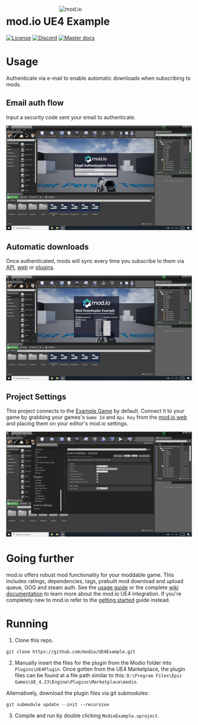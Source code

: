 <a href="https://mod.io"><img src="https://static.mod.io/v1/images/branding/modio-color-dark.svg" alt="mod.io" width="360" align="right"/></a>
# mod.io UE4 Example
[![License](https://img.shields.io/badge/license-MIT-brightgreen.svg)](https://github.com/modio/UE4Example/blob/master/LICENSE)
[![Discord](https://img.shields.io/discord/389039439487434752.svg?label=Discord&logo=discord&color=7289DA&labelColor=2C2F33)](https://discord.mod.io)
[![Master docs](https://img.shields.io/badge/docs-master-green.svg)](https://github.com/modio/UE4Plugin/wiki)

# Usage

Authenticate via e-mail to enable automatic downloads when subscribing to mods.

## Email auth flow

Input a security code sent your email to authenticate.

![Alt text](img/email_flow.png?raw=true "Title")

## Automatic downloads

Once authenticated, mods will sync every time you subscribe to them via [API](https://docs.mod.io/), [web](https://mod.io/) or [plugins](https://github.com/modio/UE4Plugin).

![Alt text](img/downloads.png?raw=true "Title")

## Project Settings

This project connects to the [Example Game](https://example.test.mod.io/) by default. Connect it to your game by grabbing your games's `Game Id` and `Api Key` from the [mod.io web](https://mod.io/) and placing them on your editor's mod.io settings.

![Alt text](img/settings.png?raw=true "Title")

# Going further

mod.io offers robust mod functionality for your moddable game. This includes ratings, dependencies, tags, prebuilt mod download and upload queue, GOG and steam auth. See the [usage guide](https://github.com/modio/UE4Plugin#usage) or the complete [wiki documentation](https://github.com/modio/UE4Plugin/wiki) to learn more about the mod.io UE4 integration. If you're completely new to mod.io refer to the [getting started](https://apps.mod.io/guides/getting-started) guide instead.

# Running

1. Clone this repo.

```
git clone https://github.com/modio/UE4Example.git
```

2. Manually insert the files for the plugin from the Modio folder into `Plugins\UE4Plugin`. Once gotten from the UE4 Marketplace, the plugin files can be found at a file path similar to this: `D:\Program Files\Epic Games\UE_4.23\Engine\Plugins\Marketplace\modio`.

Alternatively, download the plugin files via git submodules:

```
git submodule update --init --recursive
```

3. Compile and run by double clicking `ModioExample.uproject`.